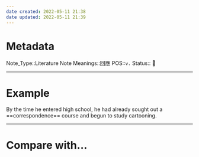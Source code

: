 ```yaml
---
date created: 2022-05-11 21:38
date updated: 2022-05-11 21:39
---
```


# Metadata

Note_Type::Literature Note
Meanings::回應
POS::`v.`
Status:: 👶

---

# Example

By the time he entered high school, he had already sought out a ==correspondence== course and begun to study cartooning.

---

# Compare with...
